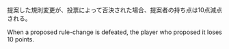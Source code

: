提案した規則変更が、投票によって否決された場合、提案者の持ち点は10点減点される。

When a proposed rule-change is defeated, the player who proposed it loses 10 points.


